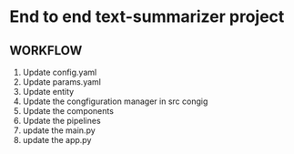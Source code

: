 # End to end text-summarizer project


## WORKFLOW
1. Update config.yaml
2. Update params.yaml
3. Update entity
4. Update the congfiguration manager in src congig
5. Update the components
6. Update the pipelines
7. update the main.py
8. update the app.py

